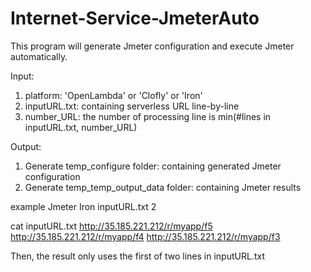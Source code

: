 # Internet-Service-JmeterAuto

This program will generate Jmeter configuration and execute Jmeter automatically.

Input: 

1. platform: 'OpenLambda' or 'Clofly' or 'Iron'
2. inputURL.txt: containing serverless URL line-by-line
3. number\_URL: the number of processing line is min(#lines in inputURL.txt, number\_URL)

Output:

1. Generate temp\_configure folder: containing generated Jmeter configuration
2. Generate temp\_temp\_output\_data folder: containing Jmeter results

example
Jmeter Iron inputURL.txt 2

cat inputURL.txt
http://35.185.221.212/r/myapp/f5
http://35.185.221.212/r/myapp/f4
http://35.185.221.212/r/myapp/f3

Then, the result only uses the first of two lines in inputURL.txt
